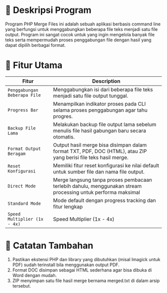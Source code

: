 # 🚀 Deskripsi Program
Program PHP Merge Files ini adalah sebuah aplikasi berbasis command line yang berfungsi untuk menggabungkan beberapa file teks menjadi satu file output. Program ini sangat cocok untuk yang ingin mengelola banyak file teks serta mempermudah proses penggabungan file dengan hasil yang dapat dipilih berbagai format.


# 🔧 Fitur Utama
| Fitur | Description |
| --- | --- |
| `Penggabungan Beberapa File` | Menggabungkan isi dari beberapa file teks menjadi satu file output tunggal. |
| `Progress Bar` | Menampilkan indikator proses pada CLI selama proses penggabungan agar tahu progres. |
| `Backup File Lama` | Melakukan backup file output lama sebelum menulis file hasil gabungan baru secara otomatis. |
| `Format Output Beragam` | Output hasil merge bisa disimpan dalam format TXT, PDF, DOC (HTML), atau ZIP yang berisi file teks hasil merge. |
| `Reset Konfigurasi` | Memiliki fitur reset konfigurasi ke nilai default untuk sumber file dan nama file output. |
| `Direct Mode` | Merge langsung tanpa proses pembacaan terlebih dahulu, menggunakan stream processing untuk performa maksimal |
| `Standard Mode` | Mode default dengan progress tracking dan fitur lengkap |
| `Speed Multiplier (1x - 4x)` | Speed Multiplier (1x - 4x) |

# 📌 Catatan Tambahan
1. Pastikan ekstensi PHP dan library yang dibutuhkan (misal Imagick untuk PDF) sudah terinstall bila menggunakan output PDF.
2. Format DOC disimpan sebagai HTML sederhana agar bisa dibuka di Word dengan mudah.
3. ZIP menyimpan satu file hasil merge bernama merged.txt di dalam arsip tersebut.
  
